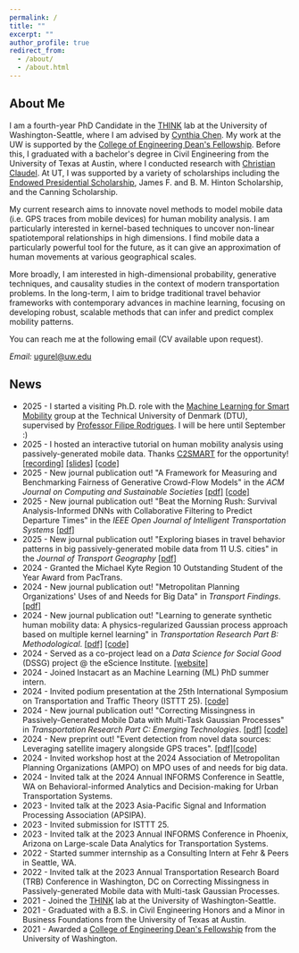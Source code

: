 ```yaml
---
permalink: /
title: ""
excerpt: ""
author_profile: true
redirect_from: 
  - /about/
  - /about.html
---
```


<!---
<p align="center">
  <img src="https://github.com/ekinugurel/ekinugurel.github.io/blob/master/images/ekin.jpg?raw=True" alt="Photo" style="width: 300px;"/> 
</p>
-->

## About Me

I am a fourth-year PhD Candidate in the [THINK](https://sites.uw.edu/thinklab/) lab at the University of Washington-Seattle, where I am advised by [Cynthia Chen](https://www.ce.washington.edu/facultyfinder/cynthia-chen). My work at the UW is supported by the [College of Engineering Dean's Fellowship](https://www.engr.washington.edu/current/deans_scholarships#:~:text=field%20of%20study.-,To%20be%20eligible%20to%20apply%20for%20this%20fellowship%2C%20students%20must,coursework%20completed%20at%20the%20UW.). Before this, I graduated with a bachelor's degree in Civil Engineering from the University of Texas at Austin, where I conducted research with [Christian Claudel](https://www.caee.utexas.edu/people/faculty/faculty-directory/claudel). At UT, I was supported by a variety of scholarships including the [Endowed Presidential Scholarship](https://onestop.utexas.edu/scholarships/unrestricted-endowed-presidential-scholarship-ueps/), James F. and B. M. Hinton Scholarship, and the Canning Scholarship. 

My current research aims to innovate novel methods to model mobile data (i.e. GPS traces from mobile devices) for human mobility analysis. I am particularly interested in kernel-based techniques to uncover non-linear spatiotemporal relationships in high dimensions. I find mobile data a particularly powerful tool for the future, as it can give an approximation of human movements at various geographical scales. 

More broadly, I am interested in high-dimensional probability, generative techniques, and causality studies in the context of modern transportation problems. In the long-term, I aim to bridge traditional travel behavior frameworks with contemporary advances in machine learning, focusing on developing robust, scalable methods that can infer and predict complex mobility patterns.

You can reach me at the following email (CV available upon request).

*Email:* ugurel@uw.edu

## News
* 2025 - I started a visiting Ph.D. role with the [Machine Learning for Smart Mobility](https://mlsm.man.dtu.dk/) group at the Technical University of Denmark (DTU), supervised by [Professor Filipe Rodrigues](https://orbit.dtu.dk/en/persons/filipe-m-pereira-duarte-rodrigues). I will be here until September :)
* 2025 - I hosted an interactive tutorial on human mobility analysis using passively-generated mobile data. Thanks [C2SMART](https://c2smarter.engineering.nyu.edu/) for the opportunity! [[recording]](https://nyu.zoom.us/rec/play/aHwso9CXD2t9aY0gnFRuS7t-9JjxAqFV-4CwGDSRpGGkj1CfzXlaD4GGMhK-ftHD5pyduTuWZx3VUL0f.y3RQX16gGy-Z1ml7?accessLevel=meeting&canPlayFromShare=true&from=share_recording_detail&continueMode=true&componentName=rec-play&originRequestUrl=https%3A%2F%2Fnyu.zoom.us%2Frec%2Fshare%2FrmjI1B5ssOKGgnAvHFcxFo2TdINk7Glw_WH66b33GzFGiiNQh7hRn3lym1HbOnI0.7DK6VqIbH7VrZDdL) [[slides]](https://ekinugurel.github.io/files/C2Smarter_Mobility_Analysis_Tutorial_publishable.pdf) [[code]](https://github.com/ekinugurel/C2SMARTER_Mobility_Workshop)
* 2025 - New journal publication out! "A Framework for Measuring and Benchmarking Fairness of Generative Crowd-Flow Models" in the _ACM Journal on Computing and Sustainable Societies_ [[pdf]](https://dl.acm.org/doi/10.1145/3724409) [[code]](https://github.com/DSSG24-CF-Fairness/crowdflow-fairness)
* 2025 - New journal publication out! "Beat the Morning Rush: Survival Analysis-Informed DNNs with Collaborative Filtering to Predict Departure Times" in the _IEEE Open Journal of Intelligent Transportation Systems_ [[pdf]](https://ieeexplore.ieee.org/document/10897825)
* 2025 - New journal publication out! "Exploring biases in travel behavior patterns in big passively-generated mobile data from 11 U.S. cities" in the _Journal of Transport Geography_ [[pdf]](https://www.sciencedirect.com/science/article/abs/pii/S096669232400317X)
* 2024 - Granted the Michael Kyte Region 10 Outstanding Student of the Year Award from PacTrans.
* 2024 - New journal publication out! "Metropolitan Planning Organizations' Uses of and Needs for Big Data" in _Transport Findings_. [[pdf]](https://findingspress.org/article/127143-metropolitan-planning-organizations-uses-of-and-needs-for-big-data?auth_token=4-DxXNJb-JBO-Bp1SiJq)
* 2024 - New journal publication out! "Learning to generate synthetic human mobility data: A physics-regularized Gaussian process approach based on multiple kernel learning" in _Transportation Research Part B: Methodological_. [[pdf]](https://www.sciencedirect.com/science/article/abs/pii/S0191261524001887) [[code]](https://github.com/ekinugurel/physics-regularized-MTGP)
* 2024 - Served as a co-project lead on a _Data Science for Social Good_ (DSSG) project @ the eScience Institute. [[website]](https://dssg24-cf-fairness.github.io/website/)
* 2024 - Joined Instacart as an Machine Learning (ML) PhD summer intern.
* 2024 - Invited podium presentation at the 25th International Symposium on Transportation and Traffic Theory (ISTTT 25). [[code]](https://github.com/ekinugurel/physics-regularized-MTGP)
* 2024 - New journal publication out! "Correcting Missingness in Passively-Generated Mobile Data with Multi-Task Gaussian Processes" in _Transportation Research Part C: Emerging Technologies_. [[pdf]](https://www.sciencedirect.com/science/article/pii/S0968090X24000445) [[code]](https://github.com/ekinugurel/GPSImpute)
* 2024 - New preprint out! "Event detection from novel data sources: Leveraging satellite imagery alongside GPS traces". [[pdf]](https://arxiv.org/abs/2401.10890)[[code]](https://github.com/ekinugurel/SatMobFusion)
* 2024 - Invited workshop host at the 2024 Association of Metropolitan Planning Organizations (AMPO) on MPO uses of and needs for big data.
* 2024 - Invited talk at the 2024 Annual INFORMS Conference in Seattle, WA on Behavioral-informed Analytics and Decision-making for Urban Transportation Systems.
* 2023 - Invited talk at the 2023 Asia-Pacific Signal and Information Processing Association (APSIPA).
* 2023 - Invited submission for ISTTT 25.
* 2023 - Invited talk at the 2023 Annual INFORMS Conference in Phoenix, Arizona on Large-scale Data Analytics for Transportation Systems.
* 2022 - Started summer internship as a Consulting Intern at Fehr & Peers in Seattle, WA.
* 2022 - Invited talk at the 2023 Annual Transportation Research Board (TRB) Conference in Washington, DC on Correcting Missingness in Passively-generated Mobile data with Multi-task Gaussian Processes.
* 2021 - Joined the [THINK](https://sites.uw.edu/thinklab/) lab at the University of Washington-Seattle.
* 2021 - Graduated with a B.S. in Civil Engineering Honors and a Minor in Business Foundations from the University of Texas at Austin.
* 2021 - Awarded a [College of Engineering Dean's Fellowship](https://www.engr.washington.edu/current/deans_scholarships#:~:text=field%20of%20study.-,To%20be%20eligible%20to%20apply%20for%20this%20fellowship%2C%20students%20must,coursework%20completed%20at%20the%20UW.) from the University of Washington.

